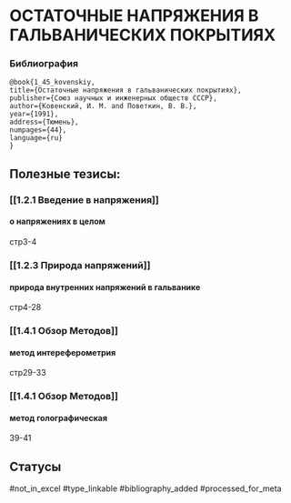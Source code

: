 # ОСТАТОЧНЫЕ НАПРЯЖЕНИЯ В ГАЛЬВАНИЧЕСКИХ ПОКРЫТИЯХ

### Библиография
```
@book{1_45_kovenskiy,
title={Остаточные напряжения в гальванических покрытиях},
publisher={Союз научных и инженерных обществ СССР},
author={Ковенский, И. М. and Поветкин, В. В.},
year={1991},
address={Тюмень},
numpages={44},
language={ru}
}
```

## Полезные тезисы:
### [[1.2.1 Введение в напряжения]]
#### о напряжениях в целом
стр3-4

### [[1.2.3 Природа напряжений]]
#### природа внутренних напряжений в гальванике
стр4-28

### [[1.4.1 Обзор Методов]]
#### метод интереферометрия
стр29-33

### [[1.4.1 Обзор Методов]]
#### метод голографическая
39-41


## Статусы
#not_in_excel
#type_linkable 
#bibliography_added 
#processed_for_meta